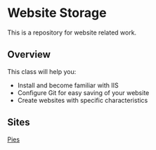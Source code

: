 # Website Storage
This is a repository for website related work.

## Overview
This class will help you:
* Install and become familiar with IIS
* Configure Git for easy saving of your website
* Create websites with specific characteristics

## Sites
[Pies](https://buckeyehn.github.io/website/pie/)

